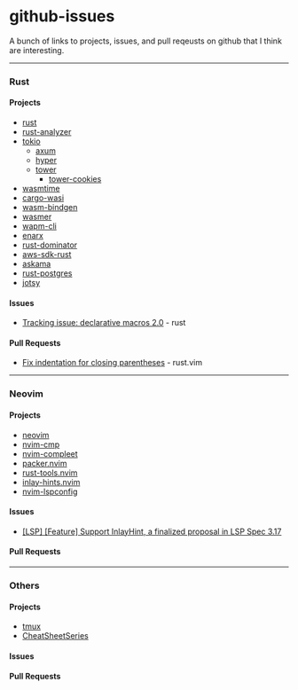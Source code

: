 # github-issues
A bunch of links to projects, issues, and pull reqeusts on github that I think are interesting.

---
### Rust

#### Projects
- [rust](https://github.com/rust-lang/rust)
- [rust-analyzer](https://github.com/rust-analyzer/rust-analyzer)
- [tokio](https://github.com/tokio-rs/tokio)
    * [axum](https://github.com/tokio-rs/axum)
        <!-- - [AxumCSRF](https://github.com/AscendingCreations/AxumCSRF) -->
    * [hyper](https://github.com/hyperium/hyper)
    * [tower](https://github.com/tower-rs/tower)
        - [tower-cookies](https://github.com/imbolc/tower-cookies)
- [wasmtime](https://github.com/bytecodealliance/wasmtime)
- [cargo-wasi](https://github.com/bytecodealliance/cargo-wasi)
- [wasm-bindgen](https://github.com/rustwasm/wasm-bindgen)
- [wasmer](https://github.com/wasmerio/wasmer)
- [wapm-cli](https://github.com/wasmerio/wapm-cli)
- [enarx](https://github.com/enarx/enarx)
- [rust-dominator](https://github.com/Pauan/rust-dominator)
- [aws-sdk-rust](https://github.com/awslabs/aws-sdk-rust)
- [askama](https://github.com/djc/askama)
- [rust-postgres](https://github.com/sfackler/rust-postgres)
- [jotsy](https://github.com/ohsayan/jotsy)

#### Issues
- [Tracking issue: declarative macros 2.0](https://github.com/rust-lang/rust/issues/39412) - rust

#### Pull Requests
- [Fix indentation for closing parentheses](https://github.com/rust-lang/rust.vim/pull/444) - rust.vim

---
### Neovim

#### Projects
- [neovim](https://github.com/neovim/neovim)
- [nvim-cmp](https://github.com/hrsh7th/nvim-cmp)
- [nvim-compleet](https://github.com/noib3/nvim-compleet)
- [packer.nvim](https://github.com/wbthomason/packer.nvim)
- [rust-tools.nvim](https://github.com/simrat39/rust-tools.nvim)
- [inlay-hints.nvim](https://github.com/simrat39/inlay-hints.nvim)
- [nvim-lspconfig](https://github.com/neovim/nvim-lspconfig)

#### Issues
- [[LSP] [Feature] Support InlayHint, a finalized proposal in LSP Spec 3.17](https://github.com/neovim/neovim/issues/18086)

#### Pull Requests

---
### Others

#### Projects
- [tmux](https://github.com/tmux/tmux)
- [CheatSheetSeries](https://github.com/OWASP/CheatSheetSeries)

#### Issues

#### Pull Requests

